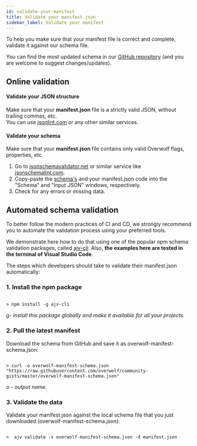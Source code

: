 ```yaml
---
id: validate-your-manifest
title: Validate your manifest.json
sidebar_label: Validate your manifest
---
```


To help you make sure that your manifest file is correct and complete, validate it against our schema file.

You can find the most updated schema in our <a href="https://github.com/overwolf/community-gists/blob/master/overwolf-manifest-schema.json" target="_blank">GitHub repository</a> (and you are welcome to suggest changes/updates).

## Online validation

#### Validate your JSON structure

Make sure that your **manifest.json** file is a strictly valid JSON, without trailing commas, etc.  
You can use <a href="https://jsonlint.com/" target="_blank">jsonlint.com</a> or any other similar services.

#### Validate your schema

Make sure that your **manifest.json** file contains only valid Overwolf flags, properties, etc.

1. Go to <a href="http://www.jsonschemavalidator.net" target="_blank">jsonschemavalidator.net</a> or similar service like <a href="http://www.jsonschemalint.com" target="_blank">jsonschemalint.com</a>.
2. Copy-paste the [schema's](https://raw.githubusercontent.com/overwolf/community-gists/master/overwolf-manifest-schema.json) and your manifest.json code into the "Schema" and "Input JSON" windows, respectively.
3. Check for any errors or missing data.

## Automated schema validation

To better follow the modern practices of CI and CD, we strongly recommend you to automate the validation process using your preferred tools.

We demonstrate here how to do that using one of the popular npm schema validation packages, called <a href="https://www.npmjs.com/package/ajv-cli" target="_blank">ajv-cli</a>.  Also, **the examples here are tested in the terminal of Visual Studio Code**.

The steps which developers should take to validate their manifest.json automatically:
 
  
### 1. Install the npm package

<pre><code>
> npm install -g ajv-cli
</code></pre>

*g- install this package globally and make it available for all your projects.*

### 2. Pull the latest manifest

Download the schema from GitHub and save it as overwolf-manifest-schema.json: 

<pre><code>
> curl -o overwolf-manifest-schema.json "https://raw.githubusercontent.com/overwolf/community-gists/master/overwolf-manifest-schema.json"
</code></pre>

*o - output name.*

### 3. Validate the data

Validate your manifest.json against the local schema file that you just downloaded (overwolf-manifest-schema.json):

<pre><code>
>  ajv validate -s overwolf-manifest-schema.json -d manifest.json
</code></pre>
